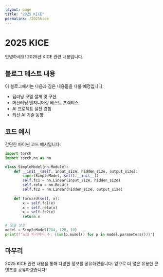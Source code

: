 ```yaml
---
layout: page
title: "2025 KICE"
permalink: /2025kice
---
```


# 2025 KICE

안녕하세요! 2025년 KICE 관련 내용입니다.

## 블로그 테스트 내용

이 블로그에서는 다음과 같은 내용들을 다룰 예정입니다:

- 딥러닝 모델 설계 및 구현
- 머신러닝 엔지니어링 베스트 프랙티스
- AI 프로젝트 실전 경험
- 최신 AI 기술 동향

## 코드 예시

간단한 파이썬 코드 예시입니다:

```python
import torch
import torch.nn as nn

class SimpleModel(nn.Module):
    def __init__(self, input_size, hidden_size, output_size):
        super(SimpleModel, self).__init__()
        self.fc1 = nn.Linear(input_size, hidden_size)
        self.relu = nn.ReLU()
        self.fc2 = nn.Linear(hidden_size, output_size)
    
    def forward(self, x):
        x = self.fc1(x)
        x = self.relu(x)
        x = self.fc2(x)
        return x

# 모델 생성
model = SimpleModel(784, 128, 10)
print(f"모델 파라미터 수: {sum(p.numel() for p in model.parameters())}")
```

## 마무리

2025 KICE 관련 내용을 통해 다양한 정보를 공유하겠습니다. 앞으로 더 많은 유용한 콘텐츠를 공유하겠습니다! 